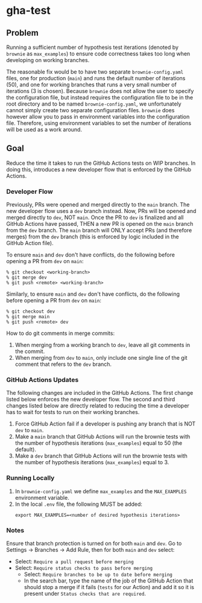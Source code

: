 # gha-test
## Problem
Running a sufficient number of hypothesis test iterations (denoted by `brownie` as `max_examples`) to ensure code correctness takes too long when developing on working branches.

The reasonable fix would be to have two separate `brownie-config.yaml` files, one for production (`main`) and runs the default number of iterations (50), and one for working branches that runs a very small number of iterations (3 is chosen).
Because `brownie` does not allow the user to specify the configuration file, but instead requires the configuration file to be in the root directory and to be named `brownie-config.yaml`, we unfortunately cannot simply create two separate configuration files. 
`brownie` does however allow you to pass in environment variables into the configuration file.
Therefore, using environment variables to set the number of iterations will be used as a work around.

## Goal 
Reduce the time it takes to run the GitHub Actions tests on WIP branches.
In doing this, introduces a new developer flow that is enforced by the GitHub Actions.

### Developer Flow
Previously, PRs were opened and merged directly to the `main` branch.
The new developer flow uses a `dev` branch instead.
Now, PRs will be opened and merged directly to `dev`, NOT `main`.
Once the PR to `dev` is finalized and all GitHub Actions have passed, THEN a new PR is opened on the `main` branch from the `dev` branch.
The `main` branch will ONLY accept PRs (and therefore merges) from the `dev` branch (this is enforced by logic included in the GitHub Action file).

To ensure `main` and `dev` don't have conflicts, do the following before opening a PR from `dev` on `main`:
```
% git checkout <working-branch>
% git merge dev
% git push <remote> <working-branch>
```

Similarly, to ensure `main` and `dev` don't have conflicts, do the following before opening a PR from `dev` on `main`:
```
% git checkout dev
% git merge main
% git push <remote> dev
```

How to do git comments in merge commits:
1. When merging from a working branch to `dev`, leave all git comments in the commit.
1. When merging from `dev` to `main`, only include one single line of the git comment that refers to the `dev` branch.

### GitHub Actions Updates
The following changes are included in the GitHub Actions.
The first change listed below enforces the new developer flow.
The second and third changes listed below are directly related to reducing the time a developer has to wait for tests to run on their working branches.

1. Force GitHub Action fail if a developer is pushing any branch that is NOT `dev` to `main`.
2. Make a `main` branch that GitHub Actions will run the brownie tests with the number of hypothesis iterations (`max_examples`) equal to 50 (the default).
3. Make a `dev` branch that GitHub Actions will run the brownie tests with the number of hypothesis iterations  (`max_examples`) equal to 3.

### Running Locally
1. In `brownie-config.yaml` we define `max_examples` and the `MAX_EXAMPLES` environment variable.
1. In the local `.env` file, the following MUST be added:
   ```
   export MAX_EXAMPLES=<number of desired hypothesis iterations>
   ```

### Notes
Ensure that branch protection is turned on for both `main` and `dev`.
Go to Settings -> Branches -> Add Rule, then for both `main` and `dev` select:
- Select: `Require a pull request before merging`
- Select: `Require status checks to pass before merging`
  - Select: `Require branches to be up to date before merging`
  - In the search bar, type the name of the job of the GitHub Action that should stop a merge if it fails (`tests` for our Action) and add it so it is present under `Status checks that are required`.
